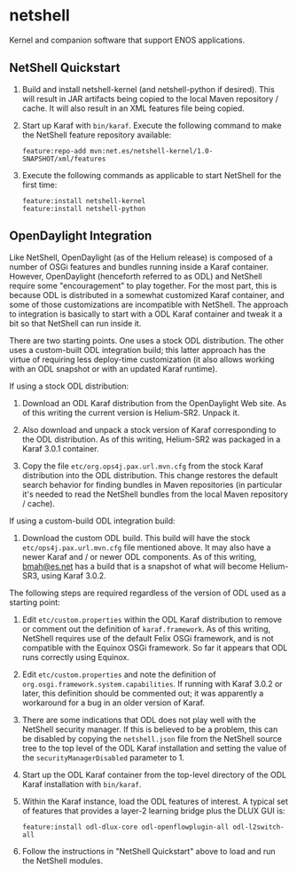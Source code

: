 netshell
========

Kernel and companion software that support ENOS applications.

NetShell Quickstart
-------------------

1.  Build and install netshell-kernel (and netshell-python if desired).
    This will result in JAR artifacts being copied to the local Maven repository / cache.
    It will also result in an XML features file being copied.

2.  Start up Karaf with ```bin/karaf```.  Execute the following command to make the NetShell
    feature repository available:

        feature:repo-add mvn:net.es/netshell-kernel/1.0-SNAPSHOT/xml/features

3.  Execute the following commands as applicable to start NetShell for the first time:

        feature:install netshell-kernel
        feature:install netshell-python

OpenDaylight Integration
------------------------

Like NetShell, OpenDaylight (as of the Helium release) is composed of a number of OSGi features and bundles
running inside a Karaf container.  However, OpenDaylight (henceforth referred to as ODL) and NetShell require some
"encouragement" to play together.  For the most part, this is because ODL is distributed in a somewhat
customized Karaf container, and some of those customizations are incompatible with NetShell.  The approach
to integration is basically to start with a ODL Karaf container and tweak it a bit so that NetShell
can run inside it.

There are two starting points.  One uses a stock ODL distribution.  The other uses a custom-built ODL
integration build; this latter approach has the virtue of requiring less deploy-time customization (it also
allows working with an ODL snapshot or with an updated Karaf runtime).

If using a stock ODL distribution:

1.  Download an ODL Karaf distribution from the OpenDaylight Web site.
    As of this writing the current version is Helium-SR2.  Unpack it.

2.  Also download and unpack a stock version of Karaf corresponding to the ODL distribution.  As of this
    writing, Helium-SR2 was packaged in a Karaf 3.0.1 container.

3.  Copy the file ```etc/org.ops4j.pax.url.mvn.cfg``` from the stock Karaf distribution into the ODL
    distribution.  This change restores the default search behavior for finding bundles in Maven
    repositories (in particular it's needed to read the NetShell bundles from the local Maven
    repository / cache).

If using a custom-build ODL integration build:

1.  Download the custom ODL build.  This build will have the stock ```etc/ops4j.pax.url.mvn.cfg``` file
    mentioned above.  It may also have a newer Karaf and / or newer ODL components.  As of this writing,
    bmah@es.net has a build that is a snapshot of what will become Helium-SR3, using Karaf 3.0.2.

The following steps are required regardless of the version of ODL used as a starting point:

1.  Edit ```etc/custom.properties``` within the ODL Karaf distribution to remove or comment out the definition
    of ```karaf.framework```.  As of this writing, NetShell requires use of the default Felix OSGi framework,
    and is not compatible with the Equinox OSGi framework.  So far it appears that ODL runs correctly using
    Equinox.

2.  Edit ```etc/custom.properties``` and note the definition of ```org.osgi.framework.system.capabilities```.
    If running with Karaf 3.0.2 or later, this definition should be commented out; it was apparently a
    workaround for a bug in an older version of Karaf.

3.  There are some indications that ODL does not play well with the NetShell security manager.  If this is
    believed to be a problem, this can be disabled by copying the ```netshell.json``` file from the NetShell
    source tree to the top level of the ODL Karaf installation and setting the value of the
    ```securityManagerDisabled``` parameter to 1.

4.  Start up the ODL Karaf container from the top-level directory of the ODL Karaf installation with ```bin/karaf```.

5.  Within the Karaf instance, load the ODL features of interest.  A typical set of features that provides a
    layer-2 learning bridge plus the DLUX GUI is:

        feature:install odl-dlux-core odl-openflowplugin-all odl-l2switch-all

6.  Follow the instructions in "NetShell Quickstart" above to load and run the NetShell modules.


